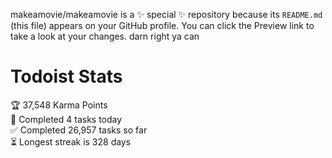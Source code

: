 makeamovie/makeamovie is a ✨ special ✨ repository because its `README.md` (this file) appears on your GitHub profile.
You can click the Preview link to take a look at your changes. darn right ya can

# Todoist Stats

<!-- TODO-IST:START -->
🏆  37,548 Karma Points           
🌸  Completed 4 tasks today           
✅  Completed 26,957 tasks so far           
⏳  Longest streak is 328 days
<!-- TODO-IST:END -->